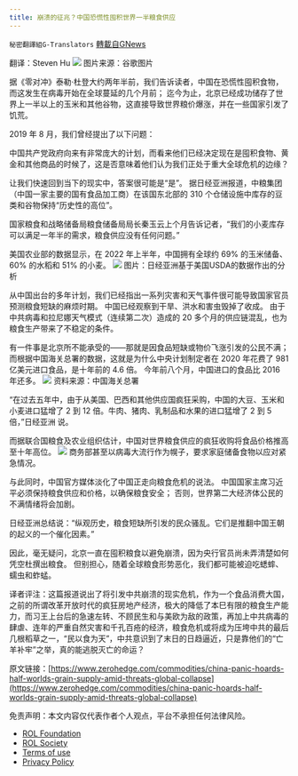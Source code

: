 ```yaml
---
title: 崩溃的征兆？中国恐慌性囤积世界一半粮食供应
---
```

`秘密翻譯組G-Translators` [轉載自GNews](https://gnews.org/zh-hans/1800898/)

翻译：Steven Hu
![](https://assets.gnews.org/wp-content/uploads/2021/12/图片3-26.png)
图片来源：谷歌图片

据《零对冲》泰勒·杜登大约两年半前，我们告诉读者，中国在恐慌性囤积食物，而这发生在病毒开始在全球蔓延的几个月前； 迄今为止，北京已经成功储存了世界上一半以上的玉米和其他谷物，这直接导致世界粮价爆涨，并在一些国家引发了饥荒。

2019 年 8 月，我们曾经提出了以下问题：

中国共产党政府向来有非常庞大的计划，而看来他们已经决定现在是囤积食物、黄金和其他商品的时候了，这是否意味着他们认为我们正处于重大全球危机的边缘？

让我们快速回到当下的现实中，答案很可能是“是”。 据日经亚洲报道，中粮集团（中国一家主要的国有食品加工商）在该国东北部的 310 个仓储设施中库存的豆类和谷物保持“历史性的高位”。

国家粮食和战略储备局粮食储备局局长秦玉云上个月告诉记者，“我们的小麦库存可以满足一年半的需求，粮食供应没有任何问题。”

美国农业部的数据显示，在 2022 年上半年，中国拥有全球约 69% 的玉米储备、60% 的水稻和 51% 的小麦。
![](https://assets.gnews.org/wp-content/uploads/2021/12/图片4-14.png)
图片：日经亚洲基于美国USDA的数据作出的分析

从中国出台的多年计划，我们已经指出一系列灾害和天气事件很可能导致国家官员预测粮食短缺的麻烦时期。 中国已经观察到干旱、洪水和害虫毁掉了收成。 由于中共病毒和拉尼娜天气模式（连续第二次）造成的 20 多个月的供应链混乱，也为粮食生产带来了不稳定的条件。

有一件事是北京所不能承受的——那就是因食品短缺或物价飞涨引发的公民不满； 而根据中国海关总署的数据，这就是为什么中央计划制定者在 2020 年花费了 981 亿美元进口食品，是十年前的 4.6 倍。 今年前八个月，中国进口的食品比 2016 年还多。
![](https://assets.gnews.org/wp-content/uploads/2021/12/图片5-12.png)
资料来源：中国海关总署

“在过去五年中，由于从美国、巴西和其他供应国疯狂采购，中国的大豆、玉米和小麦进口猛增了 2 到 12 倍。牛肉、猪肉、乳制品和水果的进口猛增了 2 到 5 倍，”日经亚洲 说。

而据联合国粮食及农业组织估计，中国对世界粮食供应的疯狂收购将食品价格推高至十年高位。
![](https://assets.gnews.org/wp-content/uploads/2021/12/图片6-11.png)
商务部甚至以病毒大流行作为幌子，要求家庭储备食物以应对紧急情况。

与此同时，中国官方媒体淡化了中国正走向粮食危机的说法。 中国国家主席习近平必须保持粮食供应和价格，以确保粮食安全； 否则，世界第二大经济体公民的不满情绪将会加剧。

日经亚洲总结说：“纵观历史，粮食短缺所引发的民众骚乱。它们是推翻中国王朝的起义的一个催化因素。”

因此，毫无疑问，北京一直在囤积粮食以避免崩溃，因为央行官员尚未弄清楚如何凭空杜撰出粮食。 但别担心，随着全球粮食形势恶化，我们都可能被迫吃蟋蟀、蠕虫和蚱蜢。

译者评注：这篇报道说出了将引发中共崩溃的现实危机，作为一个食品消费大国，之前的所谓改革开放时代的疯狂房地产经济，极大的降低了本巳有限的粮食生产能力，而习王上台后的急速左转、不顾民生和与美欧为敌的政策，再加上中共病毒的肆虐、连年的严重自然灾害和千孔百疮的经济，粮食危机或将成为压垮中共的最后几根稻草之一，“民以食为天”，中共意识到了末日的日趋逼近，只是靠他们的“亡羊补牢”之举，真的能逃脱灭亡的命运？

原文链接：[https://www.zerohedge.com/commodities/china-panic-hoards-half-worlds-grain-supply-amid-threats-global-collapse](https://www.zerohedge.com/commodities/china-panic-hoards-half-worlds-grain-supply-amid-threats-global-collapse)



 

免责声明：本文内容仅代表作者个人观点，平台不承担任何法律风险。

- [ROL Foundation](https://rolfoundation.org/)
- [ROL Society](https://rolsociety.org/)
- [Terms of use](https://gnews.org/terms-of-use-3/)
- [Privacy Policy](https://gnews.org/privacy-policy/)
